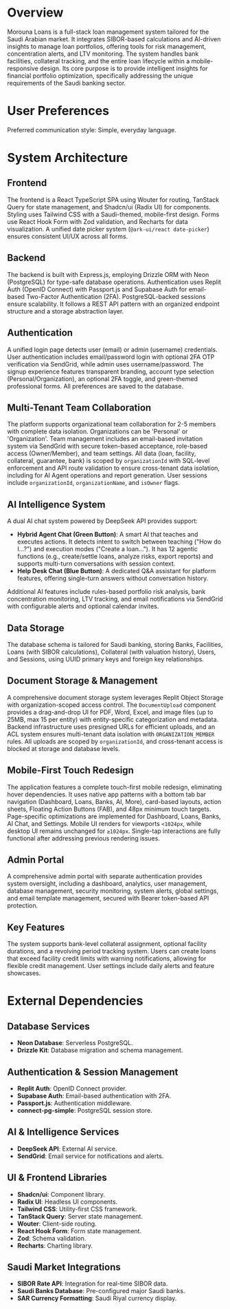 # Overview
Morouna Loans is a full-stack loan management system tailored for the Saudi Arabian market. It integrates SIBOR-based calculations and AI-driven insights to manage loan portfolios, offering tools for risk management, concentration alerts, and LTV monitoring. The system handles bank facilities, collateral tracking, and the entire loan lifecycle within a mobile-responsive design. Its core purpose is to provide intelligent insights for financial portfolio optimization, specifically addressing the unique requirements of the Saudi banking sector.

# User Preferences
Preferred communication style: Simple, everyday language.

# System Architecture

## Frontend
The frontend is a React TypeScript SPA using Wouter for routing, TanStack Query for state management, and Shadcn/ui (Radix UI) for components. Styling uses Tailwind CSS with a Saudi-themed, mobile-first design. Forms use React Hook Form with Zod validation, and Recharts for data visualization. A unified date picker system (`@ark-ui/react date-picker`) ensures consistent UI/UX across all forms.

## Backend
The backend is built with Express.js, employing Drizzle ORM with Neon (PostgreSQL) for type-safe database operations. Authentication uses Replit Auth (OpenID Connect) with Passport.js and Supabase Auth for email-based Two-Factor Authentication (2FA). PostgreSQL-backed sessions ensure scalability. It follows a REST API pattern with an organized endpoint structure and a storage abstraction layer.

## Authentication
A unified login page detects user (email) or admin (username) credentials. User authentication includes email/password login with optional 2FA OTP verification via SendGrid, while admin uses username/password. The signup experience features transparent branding, account type selection (Personal/Organization), an optional 2FA toggle, and green-themed professional forms. All preferences are saved to the database.

## Multi-Tenant Team Collaboration
The platform supports organizational team collaboration for 2-5 members with complete data isolation. Organizations can be 'Personal' or 'Organization'. Team management includes an email-based invitation system via SendGrid with secure token-based acceptance, role-based access (Owner/Member), and team settings. All data (loan, facility, collateral, guarantee, bank) is scoped by `organizationId` with SQL-level enforcement and API route validation to ensure cross-tenant data isolation, including for AI Agent operations and report generation. User sessions include `organizationId`, `organizationName`, and `isOwner` flags.

## AI Intelligence System
A dual AI chat system powered by DeepSeek API provides support:
- **Hybrid Agent Chat (Green Button)**: A smart AI that teaches and executes actions. It detects intent to switch between teaching ("How do I...?") and execution modes ("Create a loan..."). It has 12 agentic functions (e.g., create/settle loans, analyze risks, export reports) and supports multi-turn conversations with session context.
- **Help Desk Chat (Blue Button)**: A dedicated Q&A assistant for platform features, offering single-turn answers without conversation history.

Additional AI features include rules-based portfolio risk analysis, bank concentration monitoring, LTV tracking, and email notifications via SendGrid with configurable alerts and optional calendar invites.

## Data Storage
The database schema is tailored for Saudi banking, storing Banks, Facilities, Loans (with SIBOR calculations), Collateral (with valuation history), Users, and Sessions, using UUID primary keys and foreign key relationships.

## Document Storage & Management
A comprehensive document storage system leverages Replit Object Storage with organization-scoped access control. The `DocumentUpload` component provides a drag-and-drop UI for PDF, Word, Excel, and image files (up to 25MB, max 15 per entity) with entity-specific categorization and metadata. Backend infrastructure uses presigned URLs for efficient uploads, and an ACL system ensures multi-tenant data isolation with `ORGANIZATION_MEMBER` rules. All uploads are scoped by `organizationId`, and cross-tenant access is blocked at storage and database levels.

## Mobile-First Touch Redesign
The application features a complete touch-first mobile redesign, eliminating hover dependencies. It uses native app patterns with a bottom tab bar navigation (Dashboard, Loans, Banks, AI, More), card-based layouts, action sheets, Floating Action Buttons (FAB), and 48px minimum touch targets. Page-specific optimizations are implemented for Dashboard, Loans, Banks, AI Chat, and Settings. Mobile UI renders for viewports `<1024px`, while desktop UI remains unchanged for `≥1024px`. Single-tap interactions are fully functional after addressing previous rendering issues.

## Admin Portal
A comprehensive admin portal with separate authentication provides system oversight, including a dashboard, analytics, user management, database management, security monitoring, system alerts, global settings, and email template management, secured with Bearer token-based API protection.

## Key Features
The system supports bank-level collateral assignment, optional facility durations, and a revolving period tracking system. Users can create loans that exceed facility credit limits with warning notifications, allowing for flexible credit management. User settings include daily alerts and feature showcases.

# External Dependencies

## Database Services
- **Neon Database**: Serverless PostgreSQL.
- **Drizzle Kit**: Database migration and schema management.

## Authentication & Session Management
- **Replit Auth**: OpenID Connect provider.
- **Supabase Auth**: Email-based authentication with 2FA.
- **Passport.js**: Authentication middleware.
- **connect-pg-simple**: PostgreSQL session store.

## AI & Intelligence Services
- **DeepSeek API**: External AI service.
- **SendGrid**: Email service for notifications and alerts.

## UI & Frontend Libraries
- **Shadcn/ui**: Component library.
- **Radix UI**: Headless UI components.
- **Tailwind CSS**: Utility-first CSS framework.
- **TanStack Query**: Server state management.
- **Wouter**: Client-side routing.
- **React Hook Form**: Form state management.
- **Zod**: Schema validation.
- **Recharts**: Charting library.

## Saudi Market Integrations
- **SIBOR Rate API**: Integration for real-time SIBOR data.
- **Saudi Banks Database**: Pre-configured major Saudi banks.
- **SAR Currency Formatting**: Saudi Riyal currency display.